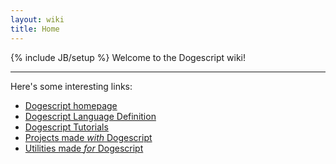 ```yaml
---
layout: wiki
title: Home
---
```

{% include JB/setup %}
Welcome to the Dogescript wiki!

---

Here's some interesting links:

* [Dogescript homepage](http://dogescript.com)
* [Dogescript Language Definition](https://github.com/dogescript/dogescript/blob/master/LANGUAGE.md)
* [Dogescript Tutorials](https://github.com/dogescript/dogescript/wiki/Tutorials)
* [Projects made _with_ Dogescript](../Projects)
* [Utilities made _for_ Dogescript](../Utilities)
